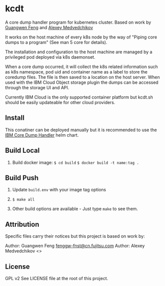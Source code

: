 kcdt
====

A core dump handler program for kubernetes cluster.
Based on work by [Guangwen Feng](https://github.com/fenggw-fnst/coredump-node-detector) and [Alexey Medvedchikov](https://github.com/alexey-medvedchikov/core-dump-handler)

It works on the host machine of every k8s node by the way of
"Piping core dumps to a program" (See man 5 core for details).

The installation and configuration to the host machine are
managed by a privileged pod deployed via k8s daemonset.

When a core dump occurred, it will collect the k8s related
information such as k8s namespace, pod uid and container name
as a label to store the coredump files. 
The file is then saved to a location on the host server.
When used with the IBM Cloud Object storage plugin the dumps can be accessed through the storage UI and API.

Currently IBM Cloud is the only supported container platform but kcdt.sh should be easily updateable for other cloud providers.

## Install

This conatiner can be deployed manually but it is recommended to use the [IBM Core Dump Handler](https://github.com/No9/ibm-core-dump-handler) helm chart.

## Build Local

1. Build docker image:
  `$ cd build`
  `$ docker build -t name:tag .`

## Build Push

1. Update `build.env` with your image tag options 
 
2. `$ make all`

3. Other build options are available - Just type `make` to see them.


## Attribution
  Specific files carry their notices but this project is based on work by:

  Author: Guangwen Feng <fenggw-fnst@cn.fujitsu.com>
  Author: Alexey Medvedchikov <>

## License

GPL v2 
See LICENSE file at the root of this project.
